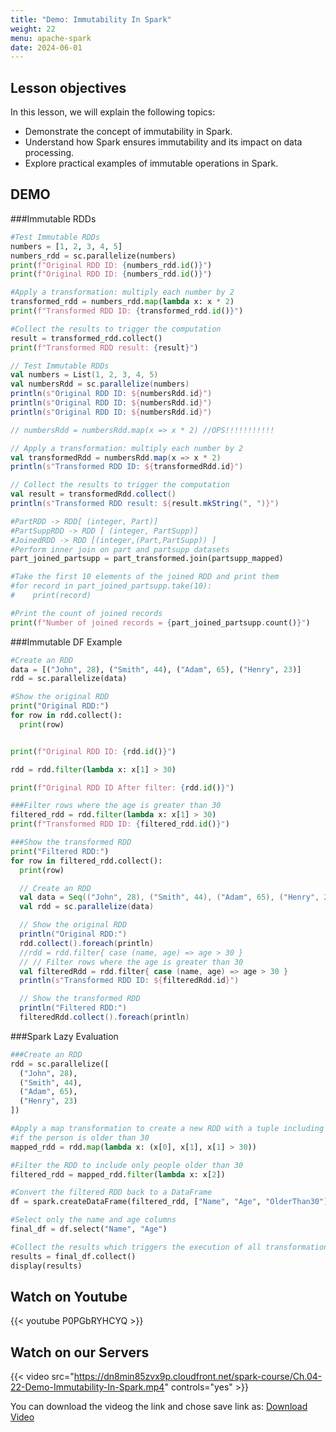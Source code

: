 ```yaml
---
title: "Demo: Immutability In Spark"
weight: 22
menu: apache-spark
date: 2024-06-01
---
```


## Lesson objectives

In this lesson, we will explain the following topics:
- Demonstrate the concept of immutability in Spark.
- Understand how Spark ensures immutability and its impact on data processing.
- Explore practical examples of immutable operations in Spark.

## DEMO
###Immutable RDDs

```python
#Test Immutable RDDs
numbers = [1, 2, 3, 4, 5]
numbers_rdd = sc.parallelize(numbers)
print(f"Original RDD ID: {numbers_rdd.id()}")
print(f"Original RDD ID: {numbers_rdd.id()}")

#Apply a transformation: multiply each number by 2
transformed_rdd = numbers_rdd.map(lambda x: x * 2)
print(f"Transformed RDD ID: {transformed_rdd.id()}")

#Collect the results to trigger the computation
result = transformed_rdd.collect()
print(f"Transformed RDD result: {result}")

```

```scala
// Test Immutable RDDs
val numbers = List(1, 2, 3, 4, 5)
val numbersRdd = sc.parallelize(numbers)
println(s"Original RDD ID: ${numbersRdd.id}")
println(s"Original RDD ID: ${numbersRdd.id}")
println(s"Original RDD ID: ${numbersRdd.id}")


```

```scala
// numbersRdd = numbersRdd.map(x => x * 2) //OPS!!!!!!!!!!!

// Apply a transformation: multiply each number by 2
val transformedRdd = numbersRdd.map(x => x * 2)
println(s"Transformed RDD ID: ${transformedRdd.id}")

// Collect the results to trigger the computation
val result = transformedRdd.collect()
println(s"Transformed RDD result: ${result.mkString(", ")}")
```

```python
#PartRDD -> RDD[ (integer, Part)]
#PartSuppRDD -> RDD [ (integer, PartSupp)]
#JoinedRDD -> RDD [(integer,(Part,PartSupp)) ]
#Perform inner join on part and partsupp datasets
part_joined_partsupp = part_transformed.join(partsupp_mapped)

#Take the first 10 elements of the joined RDD and print them
#for record in part_joined_partsupp.take(10):
#    print(record)

#Print the count of joined records
print(f"Number of joined records = {part_joined_partsupp.count()}")
```

###Immutable DF Example

```python
#Create an RDD
data = [("John", 28), ("Smith", 44), ("Adam", 65), ("Henry", 23)]
rdd = sc.parallelize(data)

#Show the original RDD
print("Original RDD:")
for row in rdd.collect():
  print(row)

```

```python

print(f"Original RDD ID: {rdd.id()}")

rdd = rdd.filter(lambda x: x[1] > 30)

print(f"Original RDD ID After filter: {rdd.id()}")

###Filter rows where the age is greater than 30
filtered_rdd = rdd.filter(lambda x: x[1] > 30)
print(f"Transformed RDD ID: {filtered_rdd.id()}")

###Show the transformed RDD
print("Filtered RDD:")
for row in filtered_rdd.collect():
  print(row)
```

```scala
  // Create an RDD
  val data = Seq(("John", 28), ("Smith", 44), ("Adam", 65), ("Henry", 23))
  val rdd = sc.parallelize(data)

  // Show the original RDD
  println("Original RDD:")
  rdd.collect().foreach(println)
  //rdd = rdd.filter{ case (name, age) => age > 30 }
  // // Filter rows where the age is greater than 30
  val filteredRdd = rdd.filter{ case (name, age) => age > 30 }
  println(s"Transformed RDD ID: ${filteredRdd.id}")

  // Show the transformed RDD
  println("Filtered RDD:")
  filteredRdd.collect().foreach(println)
```

###Spark Lazy Evaluation 

```python
###Create an RDD
rdd = sc.parallelize([
  ("John", 28),
  ("Smith", 44),
  ("Adam", 65),
  ("Henry", 23)
])

#Apply a map transformation to create a new RDD with a tuple including the name and a boolean flag
#if the person is older than 30
mapped_rdd = rdd.map(lambda x: (x[0], x[1], x[1] > 30))

#Filter the RDD to include only people older than 30
filtered_rdd = mapped_rdd.filter(lambda x: x[2])

#Convert the filtered RDD back to a DataFrame
df = spark.createDataFrame(filtered_rdd, ["Name", "Age", "OlderThan30"])

#Select only the name and age columns
final_df = df.select("Name", "Age")

#Collect the results which triggers the execution of all transformations
results = final_df.collect()
display(results)

```


## Watch on Youtube

{{< youtube P0PGbRYHCYQ >}}

## Watch on our Servers

{{< video src="https://dn8min85zvx9p.cloudfront.net/spark-course/Ch.04-22-Demo-Immutability-In-Spark.mp4" controls="yes" >}}

You can download the videog the link and chose save link as: [Download Video](https://dn8min85zvx9p.cloudfront.net/spark-course/Ch.04-22-Demo-Immutability-In-Spark.mp4)
